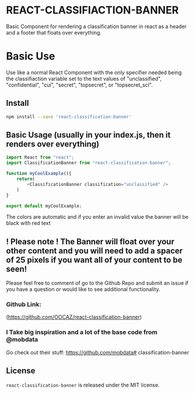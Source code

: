 # REACT-CLASSIFIACTION-BANNER

Basic Component for rendering a classification banner in react as a header and a footer that floats over everything.

# Basic Use

Use like a normal React Component with the only specifier needed being the classifiaction variable set to the text values of "unclassified", "confidential", "cui", "secret", "topsecret", or "topsecret_sci". 

## Install

````bash
npm install --save 'react-classification-banner'
````

## Basic Usage (usually in your index.js, then it renders over everything)

```js
import React from "react";
import ClassificationBanner from "react-classification-banner";

function myCoolExample(){
    return(
        <ClassificationBanner classification="unclassified" />
    )
}

export default myCoolExample;
```

The colors are automatic and if you enter an invalid value the banner will be black with red text

## ! Please note ! The Banner will float over your other content and you will need to add a spacer of 25 pixels if you want all of your content to be seen!

Please feel free to comment of go to the Github Repo and submit an issue if you have a question or would like to see additional functionality. 

### Github Link: 

(https://github.com/OOCAZ/react-classification-banner)

### I Take big inspiration and a lot of the base code from @mobdata


Go check out their stuff: https://github.com/mobdata# classification-banner


## License

`react-classification-banner` is released under the MIT license.

